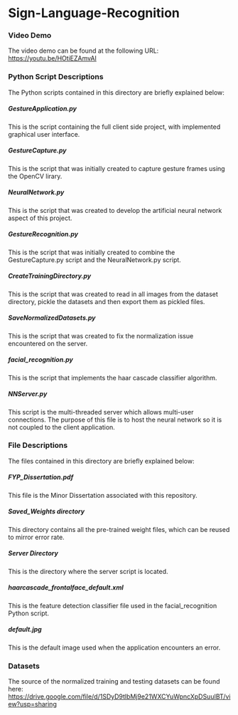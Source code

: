 # Sign-Language-Recognition
### Video Demo
The video demo can be found at the following URL:
https://youtu.be/HOtiEZAmvAI

### Python Script Descriptions
The Python scripts contained in this directory are briefly explained below:
##### GestureApplication.py
This is the script containing the full client side project, with implemented graphical user interface.
##### GestureCapture.py
This is the script that was initially created to capture gesture frames using the OpenCV lirary.
##### NeuralNetwork.py
This is the script that was created to develop the artificial neural network aspect of this project.
##### GestureRecognition.py
This is the script that was initially created to combine the GestureCapture.py script and the NeuralNetwork.py script.
##### CreateTrainingDirectory.py
This is the script that was created to read in all images from the dataset directory, pickle the datasets and then export them as pickled files.  
##### SaveNormalizedDatasets.py
This is the script that was created to fix the normalization issue encountered on the server.
##### facial_recognition.py
This is the script that implements the haar cascade classifier algorithm.
##### NNServer.py
This script is the multi-threaded server which allows multi-user connections. The purpose of this file is to host the neural network so it is not coupled to the client application.
### File Descriptions
The files contained in this directory are briefly explained below:
##### FYP_Dissertation.pdf
This file is the Minor Dissertation associated with this repository.
##### Saved_Weights directory
This directory contains all the pre-trained weight files, which can be reused to mirror error rate.
##### Server Directory
This is the directory where the server script is located.
##### haarcascade_frontalface_default.xml
This is the feature detection classifier file used in the facial_recognition Python script.
##### default.jpg
This is the default image used when the application encounters an error.
### Datasets

The source of the normalized training and testing datasets can be found here: https://drive.google.com/file/d/1SDyD9tlbMj9e21WXCYuWpncXpDSuuIBT/view?usp=sharing
